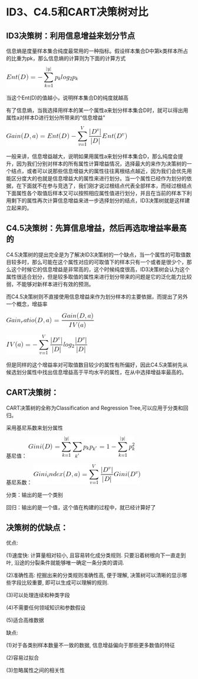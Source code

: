 

# ID3、C4.5和CART决策树对比


## ID3决策树：利用信息增益来划分节点


信息熵是度量样本集合纯度最常用的一种指标。假设样本集合D中第k类样本所占的比重为pk，那么信息熵的计算则为下面的计算方式

![image](https://github.com/xiaoxingchen505/Machine_Learning/blob/main/images/eq1.png)

当这个Ent(D)的值越小，说明样本集合D的纯度就越高

有了信息熵，当我选择用样本的某一个属性a来划分样本集合D时，就可以得出用属性a对样本D进行划分所带来的“信息增益”

![image](https://github.com/xiaoxingchen505/Machine_Learning/blob/main/images/eq2.png)

一般来讲，信息增益越大，说明如果用属性a来划分样本集合D，那么纯度会提升，因为我们分别对样本的所有属性计算增益情况，选择最大的来作为决策树的一个结点，或者可以说那些信息增益大的属性往往离根结点越近，因为我们会优先用能区分度大的也就是信息增益大的属性来进行划分。当一个属性已经作为划分的依据，在下面就不在参与竞选了，我们刚才说过根结点代表全部样本，而经过根结点下面属性各个取值后样本又可以按照相应属性值进行划分，并且在当前的样本下利用剩下的属性再次计算信息增益来进一步选择划分的结点，ID3决策树就是这样建立起来的。


## C4.5决策树：先算信息增益，然后再选取增益率最高的

C4.5决策树的提出完全是为了解决ID3决策树的一个缺点，当一个属性的可取值数目较多时，那么可能在这个属性对应的可取值下的样本只有一个或者是很少个，那么这个时候它的信息增益是非常高的，这个时候纯度很高，ID3决策树会认为这个属性很适合划分，但是较多取值的属性来进行划分带来的问题是它的泛化能力比较弱，不能够对新样本进行有效的预测。

而C4.5决策树则不直接使用信息增益来作为划分样本的主要依据，而提出了另外一个概念，增益率

![image](https://github.com/xiaoxingchen505/Machine_Learning/blob/main/images/eq3.png)

![image](https://github.com/xiaoxingchen505/Machine_Learning/blob/main/images/eq4.png)

但是同样的这个增益率对可取值数目较少的属性有所偏好，因此C4.5决策树先从候选划分属性中找出信息增益高于平均水平的属性，在从中选择增益率最高的。

## CART决策树：

CART决策树的全称为Classification and Regression Tree,可以应用于分类和回归。

采用基尼系数来划分属性

基尼值：
![image](https://github.com/xiaoxingchen505/Machine_Learning/blob/main/images/eq5.png)

基尼系数：
![image](https://github.com/xiaoxingchen505/Machine_Learning/blob/main/images/eq6.png)


分类：输出的是一个类别

回归：输出的是一个值，这个值在构建的过程中，就已经计算好了




## 决策树的优缺点：

优点:

(1)速度快: 计算量相对较小, 且容易转化成分类规则. 只要沿着树根向下一直走到叶, 沿途的分裂条件就能够唯一确定一条分类的谓词.

(2)准确性高: 挖掘出来的分类规则准确性高, 便于理解, 决策树可以清晰的显示哪些字段比较重要, 即可以生成可以理解的规则.

(3)可以处理连续和种类字段

(4)不需要任何领域知识和参数假设

(5)适合高维数据

缺点:

(1)对于各类别样本数量不一致的数据, 信息增益偏向于那些更多数值的特征

(2)容易过拟合

(3)忽略属性之间的相关性
